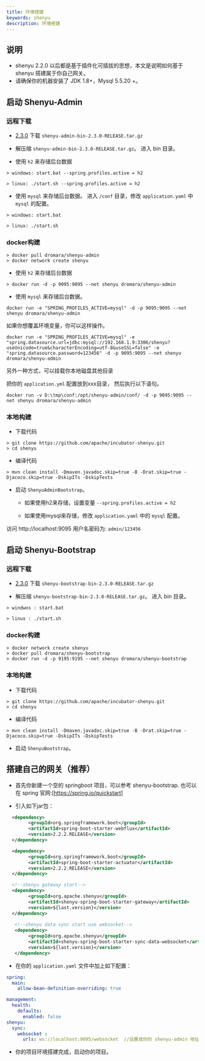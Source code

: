 ```yaml
---
title: 环境搭建
keywords: shenyu
description: 环境搭建
---
```


## 说明

* shenyu 2.2.0 以后都是基于插件化可插拔的思想，本文是说明如何基于 shenyu 搭建属于你自己网关。
* 请确保你的机器安装了 JDK 1.8+，Mysql 5.5.20 +。

## 启动 Shenyu-Admin

### 远程下载

* [2.3.0](https://github.com/apache/incubator-shenyu/releases/tag/2.3.0) 下载 `shenyu-admin-bin-2.3.0-RELEASE.tar.gz`

* 解压缩 `shenyu-admin-bin-2.3.0-RELEASE.tar.gz`。 进入 bin 目录。

* 使用 `h2` 来存储后台数据

```
> windows: start.bat --spring.profiles.active = h2

> linux: ./start.sh --spring.profiles.active = h2
```

* 使用 `mysql` 来存储后台数据。 进入 `/conf` 目录，修改 `application.yaml` 中 `mysql` 的配置。

```
> windows: start.bat 

> linux: ./start.sh 
```

### docker构建

```
> docker pull dromara/shenyu-admin
> docker network create shenyu
```

* 使用 `h2` 来存储后台数据
```
> docker run -d -p 9095:9095 --net shenyu dromara/shenyu-admin
```

* 使用 `mysql` 来存储后台数据。

```
docker run -e "SPRING_PROFILES_ACTIVE=mysql" -d -p 9095:9095 --net shenyu dromara/shenyu-admin
```

如果你想覆盖环境变量，你可以这样操作。

```
docker run -e "SPRING_PROFILES_ACTIVE=mysql" -e "spring.datasource.url=jdbc:mysql://192.168.1.9:3306/shenyu?useUnicode=true&characterEncoding=utf-8&useSSL=false" -e "spring.datasource.password=123456" -d -p 9095:9095 --net shenyu dromara/shenyu-admin
```

另外一种方式，可以挂载你本地磁盘其他目录

把你的 `application.yml` 配置放到xxx目录， 然后执行以下语句。

```
docker run -v D:\tmp\conf:/opt/shenyu-admin/conf/ -d -p 9095:9095 --net shenyu dromara/shenyu-admin
```

### 本地构建

* 下载代码
```
> git clone https://github.com/apache/incubator-shenyu.git
> cd shenyu
```

* 编译代码
```
> mvn clean install -Dmaven.javadoc.skip=true -B -Drat.skip=true -Djacoco.skip=true -DskipITs -DskipTests
```

* 启动 `ShenyuAdminBootstrap`。 

   * 如果使用h2来存储，设置变量 `--spring.profiles.active = h2`
   
   * 如果使用mysql来存储，修改 `application.yaml` 中的 `mysql` 配置。
   

访问 http://localhost:9095   用户名密码为: `admin/123456`


## 启动 Shenyu-Bootstrap

### 远程下载

* [2.3.0](https://github.com/apache/incubator-shenyu/releases/tag/2.3.0) 下载 `shenyu-bootstrap-bin-2.3.0-RELEASE.tar.gz`

* 解压缩 `shenyu-bootstrap-bin-2.3.0-RELEASE.tar.gz`。 进入 bin 目录。

```
> windwos : start.bat 

> linux : ./start.sh 
```

### docker构建

```
> docker network create shenyu
> docker pull dromara/shenyu-bootstrap
> docker run -d -p 9195:9195 --net shenyu dromara/shenyu-bootstrap
```

### 本地构建

* 下载代码
```
> git clone https://github.com/apache/incubator-shenyu.git
> cd shenyu
```

* 编译代码
```
> mvn clean install -Dmaven.javadoc.skip=true -B -Drat.skip=true -Djacoco.skip=true -DskipITs -DskipTests
```

* 启动 `ShenyuBootstrap`。 

## 搭建自己的网关（推荐）

* 首先你新建一个空的 springboot 项目，可以参考 shenyu-bootstrap. 也可以在 spring 官网:[https://spring.io/quickstart]

* 引入如下jar包：

```xml
  <dependency>
        <groupId>org.springframework.boot</groupId>
        <artifactId>spring-boot-starter-webflux</artifactId>
        <version>2.2.2.RELEASE</version>
  </dependency>

  <dependency>
        <groupId>org.springframework.boot</groupId>
        <artifactId>spring-boot-starter-actuator</artifactId>
        <version>2.2.2.RELEASE</version>
  </dependency>

  <!--shenyu gateway start-->
  <dependency>
        <groupId>org.apache.shenyu</groupId>
        <artifactId>shenyu-spring-boot-starter-gateway</artifactId>
        <version>${last.version}</version>
  </dependency>
  
   <!--shenyu data sync start use websocket-->
   <dependency>
        <groupId>org.apache.shenyu</groupId>
        <artifactId>shenyu-spring-boot-starter-sync-data-websocket</artifactId>
        <version>${last.version}</version>
   </dependency>
```
* 在你的 `application.yaml` 文件中加上如下配置：

```yaml
spring:
  main:
    allow-bean-definition-overriding: true

management:
  health:
    defaults:
      enabled: false
shenyu:
  sync:
    websocket :
      urls: ws://localhost:9095/websocket  //设置成你的 shenyu-admin 地址
```
* 你的项目环境搭建完成，启动你的项目。










